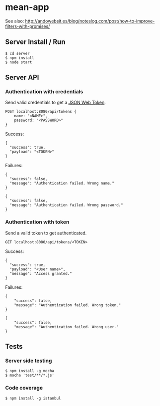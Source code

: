 # mean-app

See also: http://andowebsit.es/blog/noteslog.com/post/how-to-improve-filters-with-promises/


## Server Install / Run

    $ cd server
    $ npm install
    $ node start


## Server API


### Authentication with credentials
Send valid credentials to get a [JSON Web Token](https://github.com/auth0/node-jsonwebtoken).

    POST localhost:8080/api/tokens {
        name: "<NAME>", 
        password: "<PASSWORD>"
    }

Success:

    {
      "success": true,
      "payload": "<TOKEN>"
    }

Failures:

    {
      "success": false,
      "message": "Authentication failed. Wrong name."
    }

    {
      "success": false,
      "message": "Authentication failed. Wrong password."
    }


### Authentication with token
Send a valid token to get authenticated.

    GET localhost:8080/api/tokens/<TOKEN>

Success:

    {
      "success": true,
      "payload": "<User name>",
      "message": "Access granted."
    }

Failures:

    {
        "success": false,
        "message": "Authentication failed. Wrong token."
    }

    {
        "success": false,
        "message": "Authentication failed. Wrong user."
    }


## Tests

### Server side testing
    $ npm install -g mocha
    $ mocha 'test/**/*.js'

### Code coverage
    $ npm install -g istanbul

